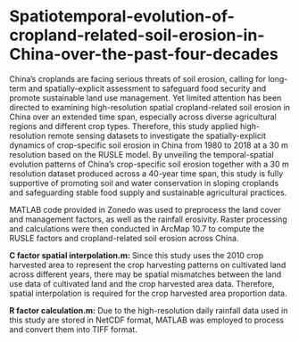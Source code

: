 # Spatiotemporal-evolution-of-cropland-related-soil-erosion-in-China-over-the-past-four-decades

China’s croplands are facing serious threats of soil erosion, calling for long-term and spatially-explicit assessment to safeguard food security and promote sustainable land use management. Yet limited attention has been directed to examining high-resolution spatial cropland-related soil erosion in China over an extended time span, especially across diverse agricultural regions and different crop types. Therefore, this study applied high-resolution remote sensing datasets to investigate the spatially-explicit dynamics of crop-specific soil erosion in China from 1980 to 2018 at a 30 m resolution based on the RUSLE model. By unveiling the temporal-spatial evolution patterns of China’s crop-specific soil erosion together with a 30 m resolution dataset produced across a 40-year time span, this study is fully supportive of promoting soil and water conservation in sloping croplands and safeguarding stable food supply and sustainable agricultural practices.

MATLAB code provided in Zonedo was used to preprocess the land cover and management factors, as well as the rainfall erosivity. Raster processing and calculations were then conducted in ArcMap 10.7 to compute the RUSLE factors and cropland-related soil erosion across China.

**C factor spatial interpolation.m:** Since this study uses the 2010 crop harvested area to represent the crop harvesting patterns on cultivated land across different years, there may be spatial mismatches between the land use data of cultivated land and the crop harvested area data. Therefore, spatial interpolation is required for the crop harvested area proportion data.

**R factor calculation.m:** Due to the high-resolution daily rainfall data used in this study are stored in NetCDF format, MATLAB was employed to process and convert them into TIFF format.
